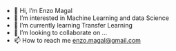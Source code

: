 - 👋 Hi, I’m Enzo Magal
- 👀 I’m interested in Machine Learning and data Science
- 🌱 I’m currently learning Transfer Learning
- 💞️ I’m looking to collaborate on ...
- 📫 How to reach me enzo.magal@gmail.com

<!---
enmagal/enmagal is a ✨ special ✨ repository because its `README.md` (this file) appears on your GitHub profile.
You can click the Preview link to take a look at your changes.
--->
